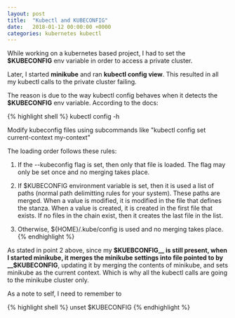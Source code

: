 ```yaml
---
layout: post
title:  "Kubectl and KUBECONFIG"
date:   2018-01-12 00:00:00 +0000
categories: kubernetes kubectl
---
```

While working on a kubernetes based project, I had to set the __$KUBECONFIG__ env variable in order to access a private cluster.

Later, I started __minikube__ and ran __kubectl config view__. This resulted in all my kubectl calls to the private cluster failing.

The reason is due to the way kubectl config behaves when it detects the __$KUBECONFIG__ env variable. According to the docs:

{% highlight shell %}
kubectl config -h

Modify kubeconfig files using subcommands like "kubectl config set current-context my-context"

The loading order follows these rules:

  1. If the --kubeconfig flag is set, then only that file is loaded.  The flag may only be set once
and no merging takes place.

  2. If $KUBECONFIG environment variable is set, then it is used a list of paths (normal path
delimitting rules for your system).  These paths are merged.  When a value is modified, it is
modified in the file that defines the stanza.  When a value is created, it is created in the first
file that exists.  If no files in the chain exist, then it creates the last file in the list.

  3. Otherwise, ${HOME}/.kube/config is used and no merging takes place.
{% endhighlight %}

As stated in point 2 above, since my __$KUEBCONFIG__ is still present, when I started minikube, it merges the minikube settings into file pointed to by __$KUBECONFIG__, updating it by merging the contents of minikube, and sets minikube as the current context. Which is why all the kubectl calls are going to the minikube cluster only.

As a note to self, I need to remember to

{% highlight shell %}
unset $KUBECONFIG
{% endhighlight %}
